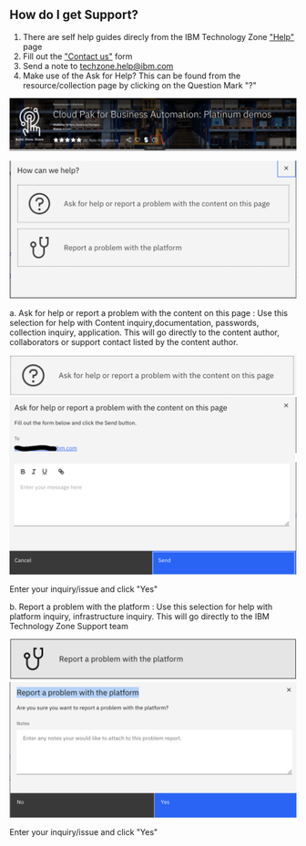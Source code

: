 ## How do I get Support?

1. There are self help guides direcly from the IBM Technology Zone ["Help"](https://techzone.ibm.com/help) page
2. Fill out the ["Contact us"](https://techzone.ibm.com/help) form
3. Send a note to techzone.help@ibm.com
4. Make use of the Ask for Help? This can be found from the resource/collection page by clicking on the Question Mark "?"

![supportaskforhelp](Images/supportaskforhelp.png)

![suppporthowcanwehelp](Images/supporthowcanwehelp.png)

 a. Ask for help or report a problem with the content on this page : Use this selection for help with Content inquiry,documentation, passwords, collection inquiry, application. 
 This will go directly to the content author, collaborators or support contact listed by the content author.  
 
 ![supporthelpcontent](Images/supporthelpcontent.png)
 ![supportproblemcontent](Images/supportproblemcontent.png)
 
 Enter your inquiry/issue and click "Yes"
 
 b. Report a problem with the platform : Use this selection for help with platform inquiry, infrastructure inquiry. This will go directly to the IBM Technology Zone Support team
 
![supporthelpplatform](Images/supporthelpplatform.png)
![supportproblemplatfrom](Images/supportproblemwithplatform.png)

Enter your inquiry/issue and click "Yes"
